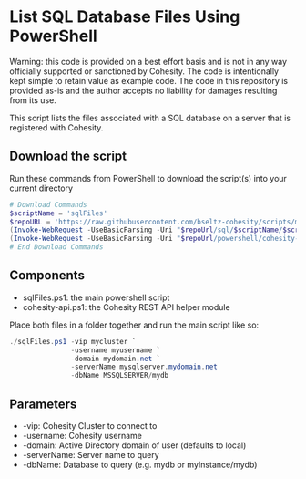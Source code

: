 # List SQL Database Files Using PowerShell

Warning: this code is provided on a best effort basis and is not in any way officially supported or sanctioned by Cohesity. The code is intentionally kept simple to retain value as example code. The code in this repository is provided as-is and the author accepts no liability for damages resulting from its use.

This script lists the files associated with a SQL database on a server that is registered with Cohesity.  

## Download the script

Run these commands from PowerShell to download the script(s) into your current directory

```powershell
# Download Commands
$scriptName = 'sqlFiles'
$repoURL = 'https://raw.githubusercontent.com/bseltz-cohesity/scripts/master'
(Invoke-WebRequest -UseBasicParsing -Uri "$repoUrl/sql/$scriptName/$scriptName.ps1").content | Out-File "$scriptName.ps1"; (Get-Content "$scriptName.ps1") | Set-Content "$scriptName.ps1"
(Invoke-WebRequest -UseBasicParsing -Uri "$repoUrl/powershell/cohesity-api/cohesity-api.ps1").content | Out-File cohesity-api.ps1; (Get-Content cohesity-api.ps1) | Set-Content cohesity-api.ps1
# End Download Commands
```

## Components

* sqlFiles.ps1: the main powershell script
* cohesity-api.ps1: the Cohesity REST API helper module

Place both files in a folder together and run the main script like so:

```powershell
./sqlFiles.ps1 -vip mycluster `
               -username myusername `
               -domain mydomain.net `
               -serverName mysqlserver.mydomain.net
               -dbName MSSQLSERVER/mydb
```

## Parameters

* -vip: Cohesity Cluster to connect to
* -username: Cohesity username
* -domain: Active Directory domain of user (defaults to local)
* -serverName: Server name to query
* -dbName: Database to query (e.g. mydb or myInstance/mydb)
